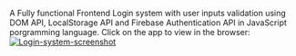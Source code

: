 A Fully functional Frontend Login system with user inputs validation using DOM API, LocalStorage API and Firebase Authentication API in JavaScript porgramming language.
Click on the app to view in the browser:
[![Login-system-screenshot](https://github.com/user-attachments/assets/75b88f33-b8d5-4565-babf-338d7168b670)
](https://login-system-app-vz4r.vercel.app/)

